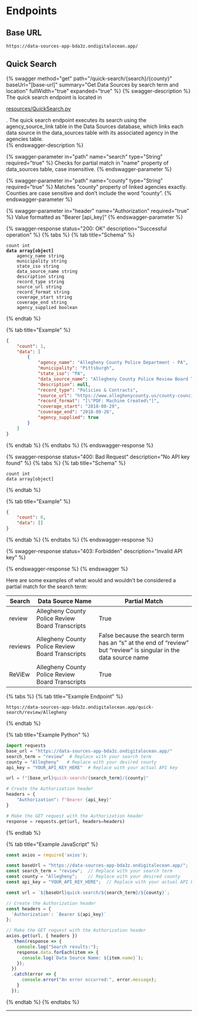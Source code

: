 # Endpoints

## Base URL

```http
https://data-sources-app-bda3z.ondigitalocean.app/
```

## Quick Search

{% swagger method="get" path="/quick-search/{search}/{county}" baseUrl="[base-url]" summary="Get Data Sources by search term and location" fullWidth="true" expanded="true" %}
{% swagger-description %}
The quick search endpoint is located in 

[resources/QuickSearch.py](https://github.com/Police-Data-Accessibility-Project/data-sources-app/blob/main/resources/QuickSearch.py)

. The quick search endpoint executes its search using the agency_source_link table in the Data Sources database, which links each data source in the data_sources table with its associated agency in the agencies table.  
{% endswagger-description %}

{% swagger-parameter in="path" name="search" type="String" required="true" %}
Checks for partial match in "name" property of data_sources table, case insensitive.
{% endswagger-parameter %}

{% swagger-parameter in="path" name="county" type="String" required="true" %}
Matches "county" property of linked agencies exactly. Counties are case sensitive and don’t include the word “county”. 
{% endswagger-parameter %}

{% swagger-parameter in="header" name="Authorization" required="true" %}
Value formatted as "Bearer [api_key]”
{% endswagger-parameter %}

{% swagger-response status="200: OK" description="Successful operation" %}
{% tabs %}
{% tab title="Schema" %}
<pre class="language-plsql"><code class="lang-plsql">count int
<strong>data array[object]
</strong>    agency_name string
    municipality string
    state_iso string
    data_source_name string
    description string
    record_type string
    source_url string
    record_format string
    coverage_start string
    coverage_end string
    agency_supplied boolean
</code></pre>
{% endtab %}

{% tab title="Example" %}
```json
{
	"count": 1,
	"data": [
		{
			"agency_name": "Allegheny County Police Department - PA",
			"municipality": "Pittsburgh",
			"state_iso": "PA",
			"data_source_name": "Allegheny County Police Review Board Transcripts",
			"description": null,
			"record_type": "Policies & Contracts",
			"source_url": "https://www.alleghenycounty.us/county-council/police-review-board-meetings.aspx",
			"record_format": "[\"PDF: Machine Created\"]",
			"coverage_start": "2018-08-29",
			"coverage_end": "2018-09-26",
			"agency_supplied": true
		}
	]
}
```
{% endtab %}
{% endtabs %}
{% endswagger-response %}

{% swagger-response status="400: Bad Request" description="No API key found" %}
{% tabs %}
{% tab title="Schema" %}
```plsql
count int
data array[object]
```
{% endtab %}

{% tab title="Example" %}
```json
{
	"count": 0,
	"data": []
}
```
{% endtab %}
{% endtabs %}
{% endswagger-response %}

{% swagger-response status="403: Forbidden" description="Invalid API key" %}

{% endswagger-response %}
{% endswagger %}

Here are some examples of what would and wouldn’t be considered a partial match for the search term:

| Search  | Data Source Name                                 | Partial Match                                                                                                    |
| ------- | ------------------------------------------------ | ---------------------------------------------------------------------------------------------------------------- |
| review  | Allegheny County Police Review Board Transcripts | True                                                                                                             |
| reviews | Allegheny County Police Review Board Transcripts | False because the search term has an “s” at the end of “review” but “review” is singular in the data source name |
| ReViEw  | Allegheny County Police Review Board Transcripts | True                                                                                                             |

{% tabs %}
{% tab title="Example Endpoint" %}
```http
https://data-sources-app-bda3z.ondigitalocean.app/quick-search/review/Allegheny
```
{% endtab %}

{% tab title="Example Python" %}
```python
import requests
base_url = "https://data-sources-app-bda3z.ondigitalocean.app/"
search_term = "review"  # Replace with your search term
county = "Allegheny"   # Replace with your desired county
api_key = "YOUR_API_KEY_HERE"  # Replace with your actual API key

url = f"{base_url}quick-search/{search_term}/{county}"

# Create the Authorization header
headers = {
    "Authorization": f"Bearer {api_key}"
}

# Make the GET request with the Authorization header
response = requests.get(url, headers=headers)
```
{% endtab %}

{% tab title="Example JavaScript" %}
```javascript
const axios = require('axios');

const baseUrl = "https://data-sources-app-bda3z.ondigitalocean.app/";
const search_term = "review";  // Replace with your search term
const county = "Allegheny";    // Replace with your desired county
const api_key = "YOUR_API_KEY_HERE";  // Replace with your actual API key

const url = `${baseUrl}quick-search/${search_term}/${county}`;

// Create the Authorization header
const headers = {
  'Authorization': `Bearer ${api_key}`
};

// Make the GET request with the Authorization header
axios.get(url, { headers })
  .then(response => {
    console.log("Search results:");
    response.data.forEach(item => {
      console.log(`Data Source Name: ${item.name}`);
    });
  })
  .catch(error => {
      console.error("An error occurred:", error.message);
    }
  });

```
{% endtab %}
{% endtabs %}

***
